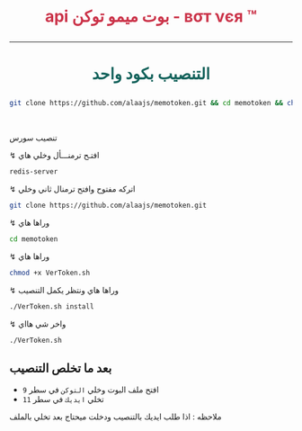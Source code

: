 ﻿# <p align="center" style="color:#cb3349" > api بوت ميمو توكن - вσт νєя ™


***

# <p align="center" style="color: #14635c;" > التنصيب بكود واحد
```sh
git clone https://github.com/alaajs/memotoken.git && cd memotoken && chmod +x VerToken.sh && ./VerToken.sh install && ./VerToken.sh
```


<br>

 تنصيب سورس  

↯ افتـح ترمنـــأل وخلي هاي
```sh
redis-server
```
↯ اتركه مفتوح وافتح ترمنال ثاني وخلي
```sh
git clone https://github.com/alaajs/memotoken.git
```
↯ وراها هاي
```sh
cd memotoken
```
↯ وراها هاي 
```sh
chmod +x VerToken.sh
```
↯ وراها هاي ونتظر يكمل التنصيب 
```sh
./VerToken.sh install
```
↯ واخر شي هااي 
```sh
./VerToken.sh
```

## بعد ما تخلص التنصيب 

* افتح ملف البوت وخلي `التوكن` في سطر `9`
* تخلي `ايديك` في سطر `11`

ملاحظه : اذا طلب ايديك بالتنصيب ودخلت ميحتاج بعد تخلي بالملف


